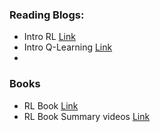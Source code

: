 ### Reading Blogs:
- Intro RL [Link](https://www.freecodecamp.org/news/a-brief-introduction-to-reinforcement-learning-7799af5840db/)
- Intro Q-Learning [Link](https://www.freecodecamp.org/news/an-introduction-to-q-learning-reinforcement-learning-14ac0b4493cc/)
- 

### Books 
- RL Book [Link](http://incompleteideas.net/book/bookdraft2017nov5.pdf)
- RL Book Summary videos [Link](https://www.youtube.com/watch?v=4SLGEq_HZxk&list=PLnn6VZp3hqNvRrdnMOVtgV64F_O-61C1D)
